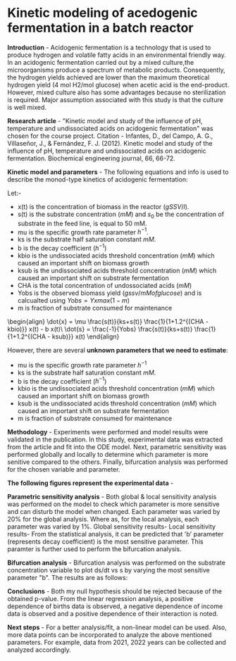 # Kinetic modeling of acedogenic fermentation in a batch reactor

**Introduction** -
Acidogenic fermentation is a technology that is used to produce hydrogen and volatile fatty acids in an environmental friendly way. In an acidogenic fermentation carried out by a mixed culture,the microorganisms produce a spectrum of metabolic products. Consequently, the hydrogen yields achieved are lower than the maximum theoretical hydrogen yield (4 mol H2/mol glucose) when acetic acid is the end-product. However, mixed culture also has some advantages because no sterilization is required. Major assumption associated with this study is that the culture is well mixed. 

**Research article** -
"Kinetic model and study of the influence of pH, temperature and undissociated acids on acidogenic fermentation" was chosen for the course project.
Citation - Infantes, D., del Campo, A. G., Villaseñor, J., & Fernández, F. J. (2012). Kinetic model and study of the influence of pH, temperature and undissociated acids on acidogenic fermentation. Biochemical engineering journal, 66, 66-72.

**Kinetic model and parameters** -
The following equations and info is used to describe the monod-type kinetics of acidogenic fermentation:

Let:-
- x(t) is the concentration of biomass in the reactor ($gSSV/l$). 
- s(t) is the substrate concentration ($mM$) and $s_0$ be the concentration of substrate in the feed line, is equal to 50 mM.
- mu is the specific growth rate parameter $h^{-1}$.
- ks is the substrate half saturation constant $mM$.
- b is the decay coefficient ($h^{-1}$)
- kbio is the undissociated acids threshold concentration ($mM$) which caused an important shift on biomass growth 
- ksub is the undissociated acids threshold concentration ($mM$) which caused an important shift on substrate fermentation
- CHA is the total concentration of undossociated acids ($mM$)
- Yobs is the observed biomass yield ($gssv/mM of glucose$) and is calcualted using $Yobs = Yxmax(1-m)$
- m is fraction of substrate consumed for maintenance

\begin{align}
\dot{x} = \mu \frac{s(t)}{ks+s(t)} \frac{1}{1+1.2^{(CHA - kbio)}} x(t) - b x(t)\\
\dot{s} = \frac{-1}{Yobs} \frac{s(t)}{ks+s(t)} \frac{1}{1+1.2^{(CHA - ksub)}} x(t)
\end{align}

However, there are several **unknown parameters that we need to estimate**:

- mu is the specific growth rate parameter $h^{-1}$
- ks is the substrate half saturation constant $mM$.
- b is the decay coefficient ($h^{-1}$)
- kbio is the undissociated acids threshold concentration ($mM$) which caused an important shift on biomass growth 
- ksub is the undissociated acids threshold concentration ($mM$) which caused an important shift on substrate fermentation
- m is fraction of substrate consumed for maintenance

**Methodology** -
Experiments were performed and model results were validated in the publication. In this study, experimental data was extracted from the article and fit into the ODE model. Next, parametric sensitivity was performed globally and locally to determine which parameter is more senitive compared to the others. Finally, bifurcation analysis was performed for the chosen variable and parameter.

**The following figures represent the experimental data** -

**Parametric sensitivity analysis** - 
Both global & local sensitivity analysis was performed on the model to check which parameter is more sensitive and can disturb the model when changed. Each parameter was varied by 20% for the global analysis. Where as, for the local analysis, each parameter was varied by 1%.
Global sensitivity results- 
Local sensitivity results-
From the statistical analysis, it can be predicted that 'b' parameter (represents decay coefficient) is the most sensitive parameter. This paramter is further used to perform the bifurcation analysis.

**Bifurcation analysis** -
Bifurcation analysis was performed on the substrate concentration variable to plot ds/dt vs s by varying the most sensitive parameter "b". The results are as follows:

**Conclusions** - 
Both my null hypothesis should be rejected because of the obtained p-value. From the linear regression analysis, a positive dependence of births data is observed, a negative dependence of income data is observed and a positive dependence of their interaction is noted.


**Next steps** - 
For a better analysis/fit, a non-linear model can be used. Also, more data points can be incorporated to analyze the above mentioned parameters. For example, data from 2021, 2022 years can be collected and analyzed accordingly.
